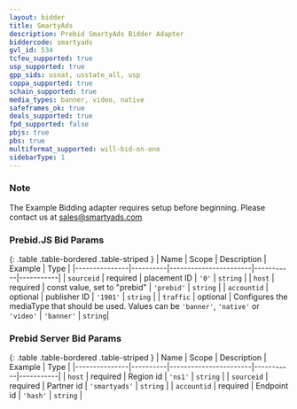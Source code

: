 ```yaml
---
layout: bidder
title: SmartyAds
description: Prebid SmartyAds Bidder Adapter
biddercode: smartyads
gvl_id: 534
tcfeu_supported: true
usp_supported: true
gpp_sids: usnat, usstate_all, usp
coppa_supported: true
schain_supported: true
media_types: banner, video, native
safeframes_ok: true
deals_supported: true
fpd_supported: false
pbjs: true
pbs: true
multiformat_supported: will-bid-on-one
sidebarType: 1
---
```


### Note

The Example Bidding adapter requires setup before beginning. Please contact us at <sales@smartyads.com>

### Prebid.JS Bid Params

{: .table .table-bordered .table-striped }
| Name          | Scope    | Description           | Example   | Type      |
|---------------|----------|-----------------------|-----------|-----------|
| `sourceid`  | required | placement ID                 | `'0'`      | `string` |
| `host`      | required | const value, set to "prebid" | `'prebid'` | `string` |
| `accountid` | optional | publisher ID                 | `'1901'`   | `string` |
| `traffic`   | optional | Configures the mediaType that should be used. Values can be `'banner'`, `'native'` or `'video'` | `'banner'` | `string`|

### Prebid Server Bid Params

{: .table .table-bordered .table-striped }
| Name          | Scope    | Description           | Example   | Type      |
|---------------|----------|-----------------------|-----------|-----------|
| `host`      | required | Region id   | `'ns1'`       | `string` |
| `sourceid`  | required | Partner id  | `'smartyads'` | `string` |
| `accountid` | required | Endpoint id | `'hash'`      | `string` |
